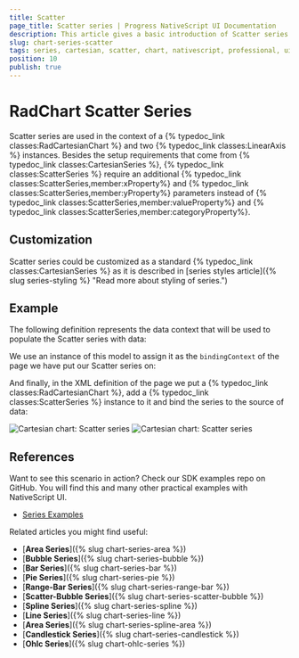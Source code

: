 ```yaml
---
title: Scatter
page_title: Scatter series | Progress NativeScript UI Documentation
description: This article gives a basic introduction of Scatter series and continues with a sample scenario of how Scatter series are used.
slug: chart-series-scatter
tags: series, cartesian, scatter, chart, nativescript, professional, ui
position: 10
publish: true
---
```


# RadChart Scatter Series
Scatter series are used in the context of a {% typedoc_link classes:RadCartesianChart %} and two {% typedoc_link classes:LinearAxis %} instances. Besides the setup requirements that come from {% typedoc_link classes:CartesianSeries %}, {% typedoc_link classes:ScatterSeries %} require an additional {% typedoc_link classes:ScatterSeries,member:xProperty%} and {% typedoc_link classes:ScatterSeries,member:yProperty%} parameters instead of {% typedoc_link classes:ScatterSeries,member:valueProperty%} and {% typedoc_link classes:ScatterSeries,member:categoryProperty%}.

## Customization
Scatter series could be customized as a standard {% typedoc_link classes:CartesianSeries %} as it is described in [series styles article]({% slug series-styling %} "Read more about styling of series.") 

## Example
The following definition represents the data context that will be used to populate the Scatter series with data:

<snippet id='scatter-data-source'/>

We use an instance of this model to assign it as the `bindingContext` of the page we have put our Scatter series on:

<snippet id='binding-context-scatter'/>

And finally, in the XML definition of the page we put a {% typedoc_link classes:RadCartesianChart %}, add a {% typedoc_link classes:ScatterSeries %} instance to it and bind the series to the source of data:

<snippet id='scatter-series'/>

![Cartesian chart: Scatter series](../../../img/ns_ui/scatter_series_android.png " Scatter series on Android.") ![Cartesian chart: Scatter series](../../../img/ns_ui/scatter_series_ios.png "Scatter series on iOS.")

## References
Want to see this scenario in action?
Check our SDK examples repo on GitHub. You will find this and many other practical examples with NativeScript UI.

* [Series Examples](https://github.com/NativeScript/nativescript-ui-samples/tree/master/chart/app/examples/series)

Related articles you might find useful:

* [**Area Series**]({% slug chart-series-area %})
* [**Bubble Series**]({% slug chart-series-bubble %})
* [**Bar Series**]({% slug chart-series-bar %})
* [**Pie Series**]({% slug chart-series-pie %})
* [**Range-Bar Series**]({% slug chart-series-range-bar %})
* [**Scatter-Bubble Series**]({% slug chart-series-scatter-bubble %})
* [**Spline Series**]({% slug chart-series-spline %})
* [**Line Series**]({% slug chart-series-line %})
* [**Area Series**]({% slug chart-series-spline-area %})
* [**Candlestick Series**]({% slug chart-series-candlestick %})
* [**Ohlc Series**]({% slug chart-ohlc-series %})